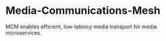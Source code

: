 # Media-Communications-Mesh
MCM enables efficient, low-latency media transport for media microservices.
